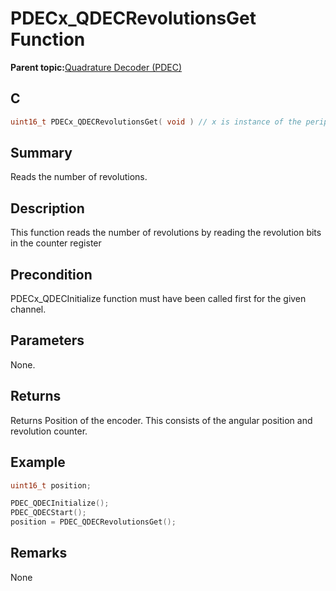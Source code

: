 # PDECx\_QDECRevolutionsGet Function

**Parent topic:**[Quadrature Decoder \(PDEC\)](GUID-6A3DDAF4-F27F-43B4-915E-750B2707BF64.md)

## C

```c
uint16_t PDECx_QDECRevolutionsGet( void ) // x is instance of the peripheral and it is applicable only for devices having multiple instances of the peripheral.
```

## Summary

Reads the number of revolutions.

## Description

This function reads the number of revolutions by reading the revolution bits in the counter register

## Precondition

PDECx\_QDECInitialize function must have been called first for the given channel.

## Parameters

None.

## Returns

Returns Position of the encoder. This consists of the angular position and revolution counter.

## Example

```c
uint16_t position;

PDEC_QDECInitialize();
PDEC_QDECStart();
position = PDEC_QDECRevolutionsGet();
```

## Remarks

None

